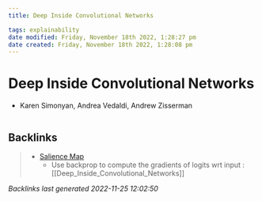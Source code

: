 ```yaml
---
title: Deep Inside Convolutional Networks

tags: explainability 
date modified: Friday, November 18th 2022, 1:28:27 pm
date created: Friday, November 18th 2022, 1:28:08 pm
---
```


# Deep Inside Convolutional Networks
- Karen Simonyan, Andrea Vedaldi, Andrew Zisserman
```toc
```

## Backlinks

> - [Salience Map](Salience_Map.md)
>   - Use backprop to compute the gradients of logits wrt input : [[Deep_Inside_Convolutional_Networks]]

_Backlinks last generated 2022-11-25 12:02:50_
